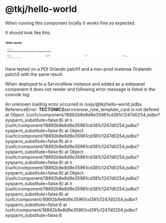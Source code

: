 @tkj/hello-world
===============================================

When running this component locally it works fine as expected.

It should look like this:

![alt text](error.png)

Have tested on a PDI Orlando patch1 and a non-prod instanse Oralando patch3 with the same result.

When deployed to a ServiceNow instance and added as a sidepanel component it does not render and following error message is listed in the cosnole log:

An unknown loading error occurred in /uxjs/@tkj/hello-world.jsdbx
ReferenceError: __TECTONIC__$servicenow_now_template_card is not defined
    at Object.<anonymous> (/uxfc/component/18892b8e8d9e35961cd381c1247d0254.jsdbx?sysparm_substitute=false:6)
    at n (/uxfc/component/18892b8e8d9e35961cd381c1247d0254.jsdbx?sysparm_substitute=false:6)
    at Object.<anonymous> (/uxfc/component/18892b8e8d9e35961cd381c1247d0254.jsdbx?sysparm_substitute=false:6)
    at n (/uxfc/component/18892b8e8d9e35961cd381c1247d0254.jsdbx?sysparm_substitute=false:6)
    at Object.<anonymous> (/uxfc/component/18892b8e8d9e35961cd381c1247d0254.jsdbx?sysparm_substitute=false:6)
    at n (/uxfc/component/18892b8e8d9e35961cd381c1247d0254.jsdbx?sysparm_substitute=false:6)
    at Object.<anonymous> (/uxfc/component/18892b8e8d9e35961cd381c1247d0254.jsdbx?sysparm_substitute=false:6)
    at n (/uxfc/component/18892b8e8d9e35961cd381c1247d0254.jsdbx?sysparm_substitute=false:6)
    at /uxfc/component/18892b8e8d9e35961cd381c1247d0254.jsdbx?sysparm_substitute=false:6
    at /uxfc/component/18892b8e8d9e35961cd381c1247d0254.jsdbx?sysparm_substitute=false:6
